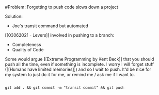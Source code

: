 #Problem: Forgetting to push code slows down a project

Solution: 
- Joe's transit command but automated

[[03062021 - Levers]] involved in pushing to a branch: 
- Completeness
- Quality of Code

Some would argue [[Extreme Programming by Kent Beck]] that you should push all the time, even if something is incomplete. I worry I will forget stuff ([[Humans have limited memories]]) and so I wait to push. It'd be nice for my system to just do it for me, or remind me / ask me if I want to. 

```#!/usr/bin/env bash

git add . && git commit -m "transit commit" && git push
